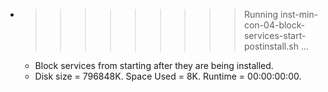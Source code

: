 * >>>>>>>>> Running inst-min-con-04-block-services-start-postinstall.sh ...
  * Block services from starting after they are being installed.
  * Disk size = 796848K. Space Used = 8K. Runtime = 00:00:00:00.
